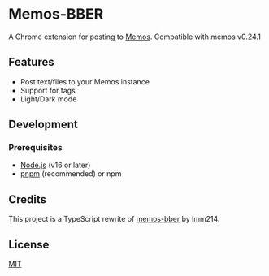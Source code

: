 # Memos-BBER

A Chrome extension for posting to [Memos](https://github.com/usememos/memos).
Compatible with memos v0.24.1

## Features

- Post text/files to your Memos instance
- Support for tags
- Light/Dark mode

## Development

### Prerequisites

- [Node.js](https://nodejs.org/) (v16 or later)
- [pnpm](https://pnpm.io/) (recommended) or npm

## Credits

This project is a TypeScript rewrite of [memos-bber](https://github.com/lmm214/memos-bber) by lmm214.

## License

[MIT](LICENSE)